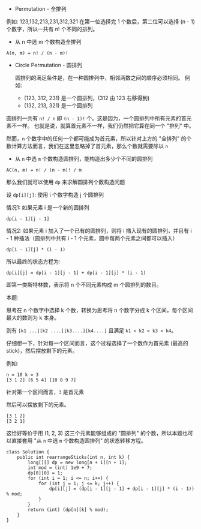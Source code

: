 - Permutation - 全排列

例如: 123,132,213,231,312,321 在第一位选择完 1 个数后，第二位可以选择 (n - 1) 个数字，所以一共有 n! 个不同的排列。

- 从 n 中选 m 个数构造全排列
```
A(n, m) = n! / (n - m)!
```

- Circle Permutation - 圆排列

  圆排列的满足条件是，在一种圆排列中，相邻两数之间的顺序必须相同。 
  例如:
  - (123, 312, 231) 是一个圆排列，(312 由 123 右移得到)
  - (132, 213, 321) 是一个圆排列 
    
圆排列一共有 `n! / n` 即 `(n - 1)!` 个。这是因为，一个圆排列中所有元素的首元素不一样。 也就是说，就算首元素不一样，我们仍然把它算在同一个 "排列" 中。
  
然而，`n` 个数字中的任何一个都可能成为首元素，所以针对上方的 "全排列" 的个数计算方法而言，我们在这里忽略掉了首元素，那么个数就需要除以 `n`


- 从 `n` 中选 `m` 个数构造圆排列，能构造出多少个不同的圆排列
```
AC(n, m) = n! / (n - m)! / m
```

那么我们就可以使用 `dp` 来求解圆排列个数构造问题

设 `dp[i][j]`: 使用 i 个数字构造 j 个圆排列

情况1: 如果元素 i 是一个新的圆排列
```
dp[i - 1][j - 1]
```
情况2: 如果元素 i 加入了一个已有的圆排列，则将 i 插入现有的圆排列，并且有 i - 1 种插法（圆排列中共有 i - 1 个元素，圆中每两个元素之间都可以插入）
```
dp[i - 1][j] * (i - 1)
```
所以最终的状态方程为:
```
dp[i][j] = dp[i - 1][j - 1] + dp[i - 1][j] * (i - 1)
```

即第一类斯特林数，表示将 n 个不同元素构成 m 个圆排列的数目。 

本题:

思考在 n 个数字中选择 k 个数，转换为思考将 n 个数字分成 k 个区间，每个区间最大的数则为 k 本身。

则有 `[k1 ...][k2 ....][k3....][k4....]` 且满足 `k1 < k2 < k3 < k4`。

仔细想一下，针对每一个区间而言，这个过程选择了一个数作为首元素 (最高的 stick)，然后摆放剩下的元素。

例如:
```
n = 10 k = 3
[3 1 2] [6 5 4] [10 8 9 7]
```

针对第一个区间而言，`3` 是首元素

然后可以摆放剩下的元素。
```
[3 1 2]
[3 2 1]
```

这恰好等价于用 (1, 2, 3) 这三个元素能够组成的 "圆排列" 的个数，所以本题也可以直接套用 "从 `n` 中选 `m` 个数构造圆排列" 的状态转移方程。

```
class Solution {
    public int rearrangeSticks(int n, int k) {
        long[][] dp = new long[n + 1][n + 1];
        int mod = (int) 1e9 + 7;
        dp[0][0] = 1;
        for (int i = 1; i <= n; i++) {
            for (int j = 1; j <= k; j++) {
                dp[i][j] = (dp[i - 1][j - 1] + dp[i - 1][j] * (i - 1)) % mod;
            }
        }
        return (int) (dp[n][k] % mod);
    }
}
```

